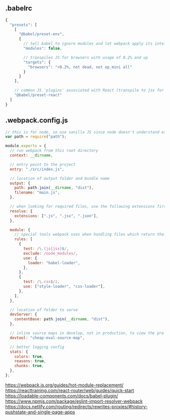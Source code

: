 ## .babelrc

```javascript
{
  "presets": [
    [
      "@babel/preset-env",
      {
        // tell babel to ignore modules and let webpack apply its intelligence to them
        "modules": false,

        // transpiles JS for browsers with usage of 0.2% and up
        "targets": {
          "browsers": ">0.2%, not dead, not op_mini all"
        }
      }
    ],

    // common JS 'plugins' associated with React (transpile to jsx for example)
    "@babel/preset-react"
  ]
}
```

## .webpack.config.js

```javascript
// this is for node, so use vanilla JS since node doesn't understand es6 modules
var path = require("path");

module.exports = {
  // run webpack from this root directory
  context: __dirname,

  // entry point to the project
  entry: "./src/index.js",

  // location of output folder and bundle name
  output: {
    path: path.join(__dirname, "dist"),
    filename: "main.js",
  },

  // when looking for required files, use the following extensions first before failing
  resolve: {
    extensions: [".js", ".jsx", ".json"],
  },

  module: {
    // special tools webpack uses when handling files which return their output back to webpack to build the bundle
    rules: [
      {
        test: /\.(js|jsx)$/,
        exclude: /node_modules/,
        use: {
          loader: "babel-loader",
        },
      },
      {
        test: /\.css$/i,
        use: ["style-loader", "css-loader"],
      },
    ],
  },

  // location of folder to serve
  devServer: {
    contentBase: path.join(__dirname, "dist"),
  },

  // inline source maps in develop, not in production, to view the pre transpiled code
  devtool: "cheap-eval-source-map",

  // better logging config
  stats: {
    colors: true,
    reasons: true,
    chunks: true,
  },
};
```

https://webpack.js.org/guides/hot-module-replacement/
https://reacttraining.com/react-router/web/guides/quick-start
https://loadable-components.com/docs/babel-plugin/
https://www.npmjs.com/package/eslint-import-resolver-webpack
https://docs.netlify.com/routing/redirects/rewrites-proxies/#history-pushstate-and-single-page-apps
